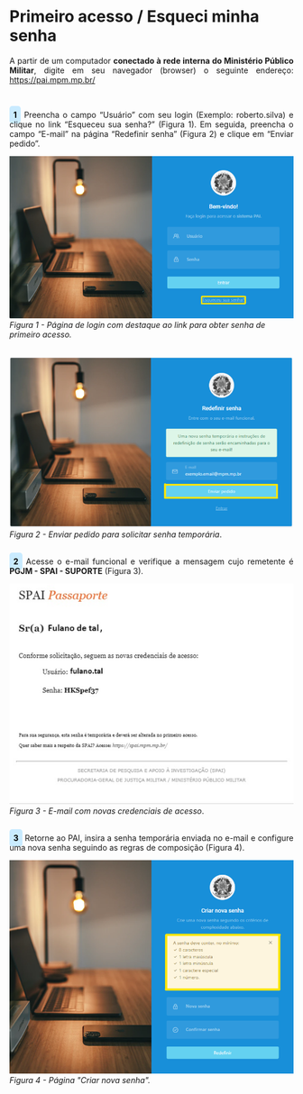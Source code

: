 # Primeiro acesso / Esqueci minha senha

<p style="text-align: justify;">A partir de um computador <strong>conectado à rede interna do Ministério Público Militar</strong>, digite em seu navegador (browser) o seguinte endereço: <a href="https://pai.mpm.mp.br/">https://pai.mpm.mp.br/</a></p><br>

<p style="text-align: justify;"><span style="background-color: #c9ebff; border-radius: 5px; padding: 7px; color: #000000; font-weight: bold; ">1</span> Preencha o campo “Usuário” com seu login (Exemplo: roberto.silva) e clique no link “Esqueceu sua senha?” (Figura 1). Em seguida, preencha o campo “E-mail” na página “Redefinir senha” (Figura 2) e clique em “Enviar pedido”. </p>

![Login](img/Login.png)<br>
*Figura 1 - Página de login com destaque ao link para obter senha de primeiro acesso.* <br><br>


![Login](img/RedefinirSenha.png)<br>
*Figura 2 - Enviar pedido para solicitar senha temporária*. <br><br>

<p style="text-align: justify;"><span style="background-color: #c9ebff; border-radius: 5px; padding: 7px; color: #000000; font-weight: bold; ">2</span> Acesse o e-mail funcional e verifique a mensagem cujo remetente é <strong>PGJM - SPAI - SUPORTE</strong> (Figura 3). </p>

![Login](img/NovasCredenciais.jpg) <br>
*Figura 3 - E-mail com novas credenciais de acesso*. <br><br>

<p style="text-align: justify;"><span style="background-color: #c9ebff; border-radius: 5px; padding: 7px; color: #000000; font-weight: bold; ">3</span> Retorne ao PAI, insira a senha temporária enviada no e-mail e configure uma nova senha seguindo as regras de composição (Figura 4). </p>

![Login](img/CriarNovaSenha.png)<br>
*Figura 4 - Página "Criar nova senha".* <br><br>

